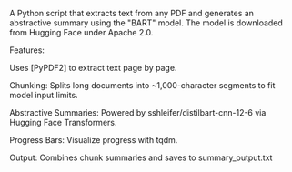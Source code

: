 A Python script that extracts text from any PDF and generates an abstractive summary using the "BART" model.
The model is downloaded from Hugging Face under Apache 2.0.

Features:

Uses [PyPDF2] to extract text page by page.

Chunking: Splits long documents into ~1,000-character segments to fit model input limits.

Abstractive Summaries: Powered by sshleifer/distilbart-cnn-12-6 via Hugging Face Transformers.

Progress Bars: Visualize progress with tqdm.

Output: Combines chunk summaries and saves to summary_output.txt
